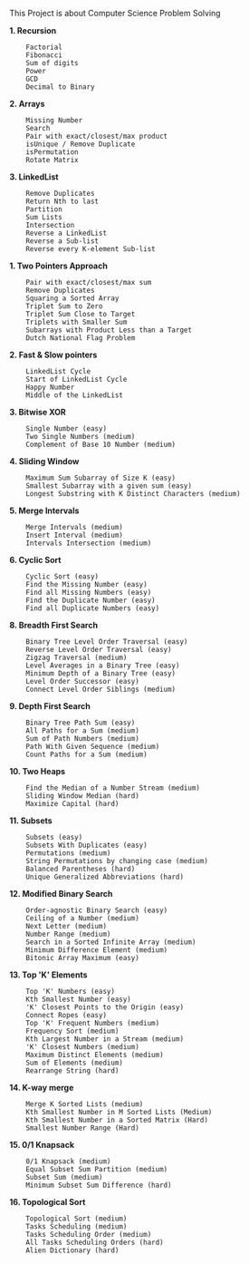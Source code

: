 This Project is about Computer Science Problem Solving

**1. Recursion**

        Factorial
        Fibonacci
        Sum of digits
        Power
        GCD
        Decimal to Binary

**2. Arrays**

        Missing Number
        Search
        Pair with exact/closest/max product
        isUnique / Remove Duplicate
        isPermutation
        Rotate Matrix

**3. LinkedList**
        
        Remove Duplicates
        Return Nth to last
        Partition
        Sum Lists
        Intersection
        Reverse a LinkedList
        Reverse a Sub-list
        Reverse every K-element Sub-list

**1. Two Pointers Approach**

        Pair with exact/closest/max sum
        Remove Duplicates
        Squaring a Sorted Array
        Triplet Sum to Zero
        Triplet Sum Close to Target
        Triplets with Smaller Sum
        Subarrays with Product Less than a Target
        Dutch National Flag Problem

**2. Fast & Slow pointers**

        LinkedList Cycle
        Start of LinkedList Cycle
        Happy Number
        Middle of the LinkedList

**3. Bitwise XOR**

        Single Number (easy)
        Two Single Numbers (medium)
        Complement of Base 10 Number (medium)

**4. Sliding Window**

        Maximum Sum Subarray of Size K (easy)
        Smallest Subarray with a given sum (easy)
        Longest Substring with K Distinct Characters (medium)
 
**5. Merge Intervals**

        Merge Intervals (medium)
        Insert Interval (medium)
        Intervals Intersection (medium)

**6. Cyclic Sort**

        Cyclic Sort (easy)
        Find the Missing Number (easy)
        Find all Missing Numbers (easy)
        Find the Duplicate Number (easy)
        Find all Duplicate Numbers (easy)

**8. Breadth First Search**

        Binary Tree Level Order Traversal (easy)
        Reverse Level Order Traversal (easy)
        Zigzag Traversal (medium)
        Level Averages in a Binary Tree (easy)
        Minimum Depth of a Binary Tree (easy)
        Level Order Successor (easy)
        Connect Level Order Siblings (medium)
        
**9. Depth First Search**

        Binary Tree Path Sum (easy)
        All Paths for a Sum (medium)
        Sum of Path Numbers (medium)
        Path With Given Sequence (medium)
        Count Paths for a Sum (medium)       
        
**10. Two Heaps**

        Find the Median of a Number Stream (medium)
        Sliding Window Median (hard)
        Maximize Capital (hard) 
        
**11. Subsets**

        Subsets (easy)
        Subsets With Duplicates (easy)
        Permutations (medium)
        String Permutations by changing case (medium)
        Balanced Parentheses (hard)
        Unique Generalized Abbreviations (hard)
        
**12. Modified Binary Search**

        Order-agnostic Binary Search (easy)
        Ceiling of a Number (medium)
        Next Letter (medium)
        Number Range (medium)
        Search in a Sorted Infinite Array (medium)
        Minimum Difference Element (medium)
        Bitonic Array Maximum (easy)
        
**13. Top 'K' Elements**

        Top 'K' Numbers (easy)
        Kth Smallest Number (easy)
        'K' Closest Points to the Origin (easy)
        Connect Ropes (easy)
        Top 'K' Frequent Numbers (medium)
        Frequency Sort (medium)
        Kth Largest Number in a Stream (medium)
        'K' Closest Numbers (medium)
        Maximum Distinct Elements (medium)
        Sum of Elements (medium)
        Rearrange String (hard)
        
**14. K-way merge**

        Merge K Sorted Lists (medium)
        Kth Smallest Number in M Sorted Lists (Medium)
        Kth Smallest Number in a Sorted Matrix (Hard)
        Smallest Number Range (Hard)
        
**15. 0/1 Knapsack**

        0/1 Knapsack (medium)
        Equal Subset Sum Partition (medium)
        Subset Sum (medium)
        Minimum Subset Sum Difference (hard)
        
**16. Topological Sort** 
    
        Topological Sort (medium)
        Tasks Scheduling (medium)
        Tasks Scheduling Order (medium)
        All Tasks Scheduling Orders (hard)
        Alien Dictionary (hard)